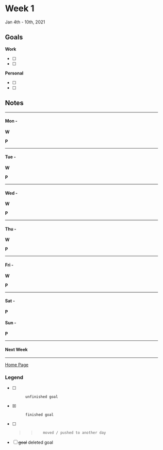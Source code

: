 # Week 1
Jan 4th - 10th, 2021

## Goals

**Work**

- [ ] 
- [ ] 

**Personal**

- [ ] 
- [ ] 


## Notes



----------

#### Mon -  ####

**W**

**P**


----------

#### Tue -  ####

**W**


**P**


----------

#### Wed -  ####

**W**

**P**


----------

#### Thu -  ####

**W**

**P**


----------

#### Fri -  ####

**W**

**P**


----------

#### Sat -  ####

**P**

#### Sun -  ####

**P**

----------

#### Next Week

----------

[Home Page](https://ch3ck3rs.github.io/Goals)

### Legend

- [ ] 			unfinished goal
- [x] 			finished goal
- [ ] >> 		moved / pushed to another day
- [ ] ~~goal~~	deleted goal